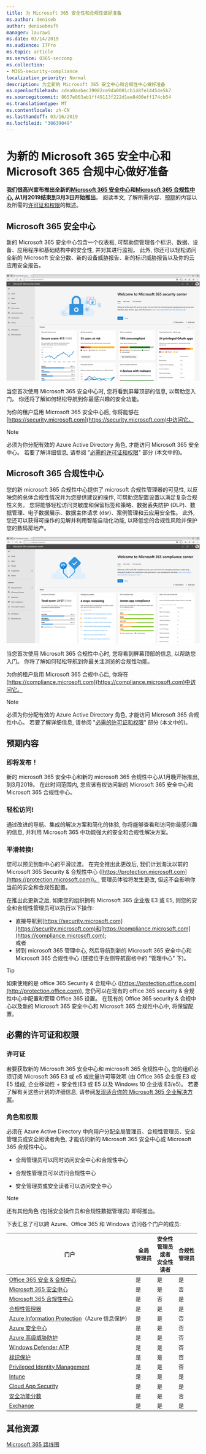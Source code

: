 ```yaml
---
title: 为 Microsoft 365 安全性和合规性做好准备
ms.author: deniseb
author: denisebmsft
manager: laurawi
ms.date: 03/14/2019
ms.audience: ITPro
ms.topic: article
ms.service: O365-seccomp
ms.collection:
- M365-security-compliance
localization_priority: Normal
description: 为全新的 Microsoft 365 安全中心和合规性中心做好准备
ms.openlocfilehash: cdea0aabec39082ce9da0001cb148fe14454e5b7
ms.sourcegitcommit: 8657e003ab1ff49113f222d1ee8400eff174cb54
ms.translationtype: MT
ms.contentlocale: zh-CN
ms.lasthandoff: 03/16/2019
ms.locfileid: "30639049"
---
```

# <a name="get-ready-for-the-new-microsoft-365-security-center-and-microsoft-365-compliance-center"></a>为新的 Microsoft 365 安全中心和 Microsoft 365 合规中心做好准备

**我们很高兴宣布推出全新的[Microsoft 365 安全中心](#microsoft-365-security-center)和[Microsoft 365 合规性中心](#microsoft-365-compliance-center), 从1月2019结束到3月3日开始推出**。 阅读本文, 了解所需内容、[预期](#what-to-expect)的内容以及所需的[许可证和权限](#required-licenses-and-permissions)的概述。

## <a name="microsoft-365-security-center"></a>Microsoft 365 安全中心

新的 Microsoft 365 安全中心包含一个仪表板, 可帮助您管理各个标识、数据、设备、应用程序和基础结构中的安全性, 并对其进行监视。 此外, 你还可以轻松访问全新的 Microsoft 安全分数、新的设备威胁报告、新的标识威胁报告以及你的云应用安全报告。 

![新的 Microsoft 365 安全中心](media/m365-security-center.png)

当您首次使用 Microsoft 365 安全中心时, 您将看到屏幕顶部的信息, 以帮助您入门。 你还将了解如何轻松导航到你最感兴趣的安全功能。

为你的租户启用 Microsoft 365 安全中心后, 你将能够在[https://security.microsoft.com](https://security.microsoft.com)中访问它。 

> [!NOTE]
> 必须为你分配有效的 Azure Active Directory 角色, 才能访问 Microsoft 365 安全中心。 若要了解详细信息, 请参阅 "[必需的许可证和权限](#required-licenses-and-permissions)" 部分 (本文中的)。

## <a name="microsoft-365-compliance-center"></a>Microsoft 365 合规性中心

您的新 microsoft 365 合规性中心提供了 microsoft 合规性管理器的可见性, 以反映您的总体合规性情况并为您提供建议的操作, 可帮助您配置设置以满足复杂合规性义务。 您将能够轻松访问灵敏度和保留标签和策略、数据丢失防护 (DLP)、数据管理、电子数据展示、数据主体请求 (dsr)、案例管理和云应用安全性。 此外, 您还可以获得可操作的见解并利用智能自动化功能, 以降低您的合规性风险并保护您的数码房地产。 

![Microsoft 365 合规性中心](media/m365-compliance-center.png)

当您首次使用 Microsoft 365 合规性中心时, 您将看到屏幕顶部的信息, 以帮助您入门。 你将了解如何轻松导航到你最关注浏览的合规性功能。

为你的租户启用 Microsoft 365 合规中心后, 你将在[https://compliance.microsoft.com](https://compliance.microsoft.com)中访问它。  

> [!NOTE]
> 必须为你分配有效的 Azure Active Directory 角色, 才能访问 Microsoft 365 合规性中心。 若要了解详细信息, 请参阅 "[必需的许可证和权限](#required-licenses-and-permissions)" 部分 (本文中的)。

## <a name="what-to-expect"></a>预期内容

### <a name="coming-soon"></a>即将发布！

新的 microsoft 365 安全中心和新的 microsoft 365 合规性中心从1月晚开始推出, 到3月2019。 在此时间范围内, 您应该有权访问新的 Microsoft 365 安全中心和 Microsoft 365 合规性中心。

### <a name="easy-access"></a>轻松访问!

通过改进的导航、集成的解决方案和简化的体验, 你将能够查看和访问你最感兴趣的信息, 并利用 Microsoft 365 中功能强大的安全和合规性解决方案。

### <a name="smooth-transition"></a>平滑转换!

您可以预见到新中心的平滑过渡。 在完全推出此更改后, 我们计划淘汰以前的 Microsoft 365 Security & 合规性中心 ([https://protection.microsoft.com](https://protection.microsoft.com))。 管理员体验将发生更改, 但这不会影响你当前的安全和合规性配置。

在推出此更新之后, 如果您的组织拥有 Microsoft 365 企业版 E3 或 E5, 则您的安全和合规性管理员可以执行以下操作:

- 直接导航到[https://security.microsoft.com](https://security.microsoft.com)和[https://compliance.microsoft.com](https://compliance.microsoft.com); <br>或者  
- 转到 microsoft 365 管理中心, 然后导航到新的 Microsoft 365 安全中心和 Microsoft 365 合规性中心 (链接位于左侧导航窗格中的 "管理中心" 下)。

> [!TIP]
> 如果使用的是 office 365 Security & 合规中心 ([https://protection.office.com](http://protection.office.com)), 您仍可以在现有的 office 365 security & 合规性中心中配置和管理 Office 365 设置。 在现有的 Office 365 security & 合规中心以及新的 Microsoft 365 安全中心和 Microsoft 365 合规性中心中, 将保留配置。  

## <a name="required-licenses-and-permissions"></a>必需的许可证和权限

### <a name="licenses"></a>许可证

若要获取新的 Microsoft 365 安全中心和 microsoft 365 合规性中心, 您的组织必须订阅 Microsoft 365 E3 或 e5 或批量许可等效项 (由 Office 365 企业版 E3 或 E5 组成, 企业移动性 + 安全性)E3 或 E5 以及 Windows 10 企业版 E3/e5)。 若要了解有关这些计划的详细信息, 请参阅[发现适合你的 Microsoft 365 企业解决方案](https://www.microsoft.com/microsoft-365/compare-all-microsoft-365-plans)。

### <a name="roles-and-permissions"></a>角色和权限

必须在 Azure Active Directory 中向用户分配全局管理员、合规性管理员、安全管理员或安全阅读者角色, 才能访问新的 Microsoft 365 安全中心或 Microsoft 365 合规性中心。

- 全局管理员可以同时访问安全中心和合规性中心

- 合规性管理员可以访问合规性中心

- 安全管理员或安全读者可以访问安全中心

> [!NOTE]
> 还有其他角色 (包括安全操作员和合规性数据管理员) 即将推出。

下表汇总了可以跨 Azure、Office 365 和 Windows 访问各个门户的成员:

|门户  |全局<br/>管理员  |安全性 <br/>管理员<br>或者<br>安全性<br>读者 |合规性<br/>管理员  |
|---------|---------|---------|---------|
|[Office 365 安全 & 合规中心](https://protection.office.com) |是 |是  |是 |
|[Microsoft 365 安全中心](https://security.microsoft.com) |是  | 是  | 否        |
|[Microsoft 365 合规性中心](https://compliance.microsoft.com) | 是 | 否 | 是 |
|[合规性管理器](https://aka.ms/compliancemanager) |是 | 是 |是  |
|[Azure Information Protection](https://docs.microsoft.com/azure/information-protection)（Azure 信息保护） |是 |是 |否 |
|[Azure 安全中心](https://docs.microsoft.com/azure/security-center/)  |是 |是 |否 |
|[Azure 高级威胁防护](https://docs.microsoft.com/azure-advanced-threat-protection/what-is-atp)  |是 |是 |否 |
|[Windows Defender ATP](https://docs.microsoft.com/windows/security/threat-protection/windows-defender-atp/windows-defender-advanced-threat-protection?ocid=tia-260153000#windows-defender-atp) |是 |是 |否 |
|[标识保护](https://docs.microsoft.com/azure/active-directory/identity-protection)     |是 |是 |否 |
|[Privileged Identity Management](https://docs.microsoft.com/azure/active-directory/privileged-identity-management)     |是 |是 |否 |
|[Intune](https://docs.microsoft.com/intune)     |是 |是 |是 |
|[Cloud App Security](https://docs.microsoft.com/cloud-app-security/)     |是 |是 |是 |
|[安全功能分数](https://docs.microsoft.com/office365/securitycompliance/office-365-secure-score)     |是 |是 |否 |
|[Exchange](https://docs.microsoft.com/exchange/)     |是 |是 |是 |

## <a name="additional-resources"></a>其他资源

[Microsoft 365 路线图](https://www.microsoft.com/microsoft-365/roadmap)

